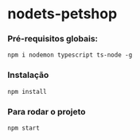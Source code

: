 # nodets-petshop

### Pré-requisitos globais:
 `npm i nodemon typescript ts-node -g`

### Instalação
  `npm install`

### Para rodar o projeto
  `npm start`